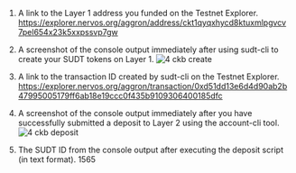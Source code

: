 
1. A link to the Layer 1 address you funded on the Testnet Explorer.
https://explorer.nervos.org/aggron/address/ckt1qyqxhycd8ktuxmlpgvcv7pel654x23k5xxpssvp7gw

2. A screenshot of the console output immediately after using sudt-cli to create your SUDT tokens on Layer 1.
![4 ckb create](https://user-images.githubusercontent.com/72917728/128922370-a0d1e170-f45e-4b6e-95c8-72ebe5117b97.PNG)

3. A link to the transaction ID created by sudt-cli on the Testnet Explorer.
https://explorer.nervos.org/aggron/transaction/0xd51dd13e6d4d90ab2b47995005179ff6ab18e19ccc0f435b9109306400185dfc

4. A screenshot of the console output immediately after you have successfully submitted a deposit to Layer 2 using the account-cli tool.
![4 ckb deposit](https://user-images.githubusercontent.com/72917728/128922382-c1485847-bfe3-408f-a357-83bbf9c44046.PNG)

5. The SUDT ID from the console output after executing the deposit script (in text format).
1565
